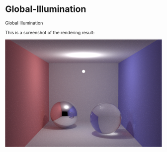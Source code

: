 Global-Illumination
===================

Global Illumination

This is a screenshot of the rendering result:

![](source/Release/image.png)